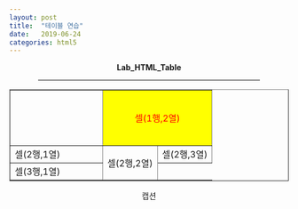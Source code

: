 ```yaml
---
layout: post
title:  "테이블 연습"
date:   2019-06-24
categories: html5
---
```


<center>
  <b>Lab_HTML_Table</b>
  <hr width="400" color="red">
  <table border="1">
    <tr align="center">
      <td width="150" height="100"></td>
      <td colspan="2" bgcolor="yellow" style="color:red">셀(1행,2열)</td>
    </tr>
    <tr>
      <td>셀(2행,1열)</td>
      <td rowspan="2">셀(2행,2열)</td>
      <td>셀(2행,3열)</td>
    </tr>
    <tr>
      <td>셀(3행,1열)</td>
    </tr>
  </table>
  <caption>캡션</caption>
</center>
